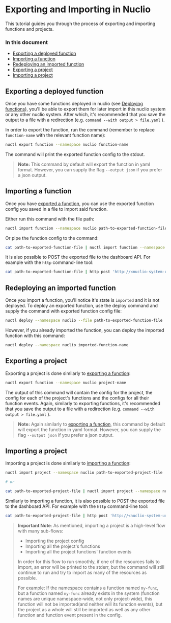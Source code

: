 # Exporting and Importing in Nuclio

This tutorial guides you through the process of exporting and importing functions and projects.

### In this document
- [Exporting a deployed function](#exporting-a-deployed-function)
- [Importing a function](#importing-a-function)
- [Redeploying an imported function](#redeploying-an-imported-function)
- [Exporting a project](#exporting-a-project)
- [Importing a project](#importing-a-project)

## Exporting a deployed function

Once you have some functions deployed in nuclio (see [Deploying functions](/docs/tasks/deploying-functions.md)), you'll be able to export them for later import in this nuclio system or any other nuclio system. After which, it's recommended that you save the output to a file with a redirection (e.g. `command --with output > file.yaml` ).

In order to export the function, run the command (remember to replace `function-name` with the relevant function name):
```sh
nuctl export function --namespace nuclio function-name
```
The command will print the exported function config to the stdout.

> **Note:** This command by default will export the function in yaml format. However, you can supply the flag `--output json` if you prefer a json output.

## Importing a function

Once you have [exported a function](#exporting-a-deployed-function), you can use the exported function config you saved in a file to import said function.

Either run this command with the file path:
```sh
nuctl import function --namespace nuclio path-to-exported-function-file
```

Or pipe the function config to the command:
```sh
cat path-to-exported-function-file | nuctl import function --namespace nuclio
```

It is also possible to POST the exported file to the dashboard API. For example with the `http` command-line tool:
```sh
cat path-to-exported-function-file | http post 'http://<nuclio-system-url>/api/functions/?import=true'
```

## Redeploying an imported function

Once you import a function, you'll notice it's state is `imported` and it is not deployed.
To deploy an exported function, use the deploy command and supply the command with exported function config file:
```sh
nuctl deploy --namespace nuclio --file path-to-exported-function-file
```
However, if you already imported the function, you can deploy the imported function with this command:
```sh
nuctl deploy --namespace nuclio imported-function-name
```

## Exporting a project

Exporting a project is done similarly to [exporting a function](#exporting-a-deployed-function):
```sh
nuctl export function --namespace nuclio project-name
```

The output of this command will contain the config for the project, the config for each of the project's functions and the configs for all their function events.  Again, similarly to exporting functions, it's recommended that you save the output to a file with a redirection (e.g. `command --with output > file.yaml` ).
> **Note:** Again similarly to [exporting a function](#exporting-a-deployed-function), this command by default will export the function in yaml format. However, you can supply the flag `--output json` if you prefer a json output.

## Importing a project

Importing a project is done similarly to [importing a function](#importing-a-function):
```sh
nuctl import project --namespace nuclio path-to-exported-project-file

# or

cat path-to-exported-project-file | nuctl import project --namespace nuclio
```

Similarly to importing a function, it is also possible to POST the exported file to the dashboard API. For example with the `http` command-line tool:
```sh
cat path-to-exported-project-file | http post 'http://<nuclio-system-url>/api/projects/?import=true'
```

> **Important Note**: As mentioned, importing a project is a high-level flow with many sub-flows:
> - Importing the project config
> - Importing all the project's functions
> - Importing all the project functions' function events
>
> In order for this flow to run smoothly, if one of the resources fails to import, an error will be printed to the stderr, but the command will still continue to run and try to import as many of the resources as possible.
>
> For example: If the namespace contains a function named `my-func`, but a function named `my-func` already exists in the system (function names are unique namespace-wide, not only project-wide), this function will not be imported(and neither will its function events), but the project as a whole will still be imported as well as any other function and function event present in the config.